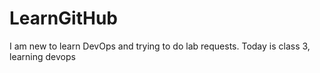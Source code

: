 # LearnGitHub
I am new to learn DevOps and trying to do lab requests.
Today is class 3, learning devops
